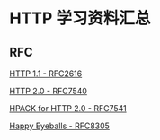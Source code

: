 # HTTP 学习资料汇总

## RFC

[HTTP 1.1 - RFC2616](https://tools.ietf.org/html/rfc2616)

[HTTP 2.0 - RFC7540](https://tools.ietf.org/html/rfc7540)

[HPACK for HTTP 2.0 - RFC7541](https://tools.ietf.org/html/rfc7541)

[Happy Eyeballs - RFC8305](https://tools.ietf.org/html/rfc8305)
